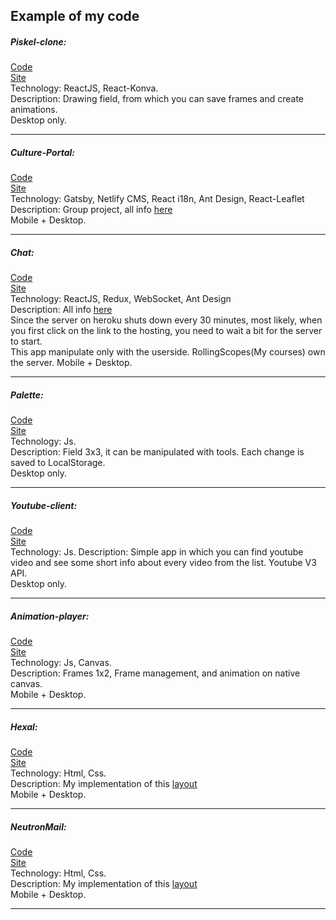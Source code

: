## Example of my code
##### Piskel-clone:
[Code](https://github.com/GeorgPandeh/piskel-clone/tree/master)\
[Site](https://georgpandeh.github.io/piskel-clone/)\
Technology: ReactJS, React-Konva.\
Description: Drawing field, from which you can save frames and create animations.\
Desktop only.
***
##### Culture-Portal:
[Code](https://github.com/GeorgPandeh/culture-portal)\
[Site](https://nifty-torvalds-a62528.netlify.com/ru/)\
Technology: Gatsby, Netlify CMS, React i18n, Ant Design, React-Leaflet\
Description: Group project, all info [here](https://github.com/GeorgPandeh/culture-portal/blob/master/README.md)\
Mobile + Desktop.
***
##### Chat:
[Code](https://github.com/GeorgPandeh/Chat/tree/master)\
[Site](https://sheltered-plateau-55850.herokuapp.com/)\
Technology: ReactJS, Redux, WebSocket, Ant Design\
Description: All info [here](https://github.com/rolling-scopes-school/tasks/blob/2018-Q3/tasks/chat.md)\
Since the server on heroku shuts down every 30 minutes, most likely, when you first click on the link to the hosting, you need to wait a bit for the server to start.\
This app manipulate only with the userside. RollingScopes(My courses) own the server.
Mobile + Desktop.
***
##### Palette:
[Code](https://github.com/GeorgPandeh/Palette)\
[Site](https://georgpandeh.github.io/Palette/)\
Technology: Js.\
Description: Field 3x3, it can be manipulated with tools. Each change is saved to LocalStorage.\
Desktop only.
***
##### Youtube-client:
[Code](https://github.com/GeorgPandeh/youtube-client)\
[Site](https://georgpandeh.github.io/youtube-client/)\
Technology: Js.
Description: Simple app in which you can find youtube video and see some short info about every video from the list. Youtube V3 API.\
Desktop only.
***
##### Animation-player:
[Code](https://github.com/GeorgPandeh/Animation-player)\
[Site](https://georgpandeh.github.io/Animation-player/)\
Technology: Js, Canvas.\
Description: Frames 1x2, Frame management, and animation on native canvas.\
Mobile + Desktop.
***
##### Hexal:
[Code](https://github.com/GeorgPandeh/hexal)\
[Site](https://georgpandeh.github.io/hexal/)\
Technology: Html, Css.\
Description: My implementation of this [layout](https://www.psdchat.com/resources/templates/psd-templates/hexal/)\
Mobile + Desktop.
***
##### NeutronMail:
[Code](https://github.com/GeorgPandeh/NeutronMail)\
[Site](https://georgpandeh.github.io/NeutronMail/)\
Technology: Html, Css.\
Description: My implementation of this [layout](https://dribbble.com/shots/3663760-Neutron-Page)\
Mobile + Desktop.
***
